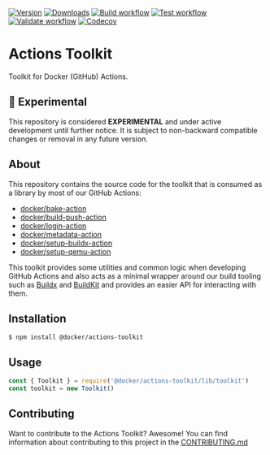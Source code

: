 [![Version](https://img.shields.io/npm/v/@docker/actions-toolkit?label=version&logo=npm&style=flat-square)](https://www.npmjs.com/package/@docker/actions-toolkit)
[![Downloads](https://img.shields.io/npm/dw/@docker/actions-toolkit?logo=npm&style=flat-square)](https://www.npmjs.com/package/@docker/actions-toolkit)
[![Build workflow](https://img.shields.io/github/actions/workflow/status/docker/actions-toolkit/build.yml?label=build&logo=github&style=flat-square)](https://github.com/docker/actions-toolkit/actions?workflow=build)
[![Test workflow](https://img.shields.io/github/actions/workflow/status/docker/actions-toolkit/test.yml?label=test&logo=github&style=flat-square)](https://github.com/docker/actions-toolkit/actions?workflow=test)
[![Validate workflow](https://img.shields.io/github/actions/workflow/status/docker/actions-toolkit/validate.yml?label=validate&logo=github&style=flat-square)](https://github.com/docker/actions-toolkit/actions?workflow=validate)
[![Codecov](https://img.shields.io/codecov/c/github/docker/actions-toolkit?logo=codecov&style=flat-square)](https://codecov.io/gh/docker/actions-toolkit)

# Actions Toolkit

Toolkit for Docker (GitHub) Actions.

## :test_tube: Experimental

This repository is considered **EXPERIMENTAL** and under active development
until further notice. It is subject to non-backward compatible changes or
removal in any future version.

## About

This repository contains the source code for the toolkit that is consumed as
a library by most of our GitHub Actions:

* [docker/bake-action](https://github.com/docker/bake-action)
* [docker/build-push-action](https://github.com/docker/build-push-action)
* [docker/login-action](https://github.com/docker/login-action)
* [docker/metadata-action](https://github.com/docker/metadata-action)
* [docker/setup-buildx-action](https://github.com/docker/setup-buildx-action)
* [docker/setup-qemu-action](https://github.com/docker/setup-qemu-action)

This toolkit provides some utilities and common logic when developing GitHub
Actions and also acts as a minimal wrapper around our build tooling such as
[Buildx](https://github.com/docker/buildx) and [BuildKit](https://github.com/moby/buildkit)
and provides an easier API for interacting with them.

## Installation

```console
$ npm install @docker/actions-toolkit
```

## Usage

```js
const { Toolkit } = require('@docker/actions-toolkit/lib/toolkit')
const toolkit = new Toolkit()
```

## Contributing

Want to contribute to the Actions Toolkit? Awesome! You can find information
about contributing to this project in the [CONTRIBUTING.md](/.github/CONTRIBUTING.md)
